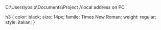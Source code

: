 C:\Users\yosip\Documents\Project   //local address on PC

h3 {
	color: black;
	size: 14px;
	famile: Times New Roman;
	weight: regular;
	style: italian;
}
	